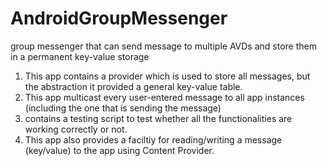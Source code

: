 # AndroidGroupMessenger

 group messenger that can send message to multiple AVDs and store them in a permanent key-value storage

1. This app contains a provider which is used to store all messages, but the abstraction it provided a general key-value table.
2. This app multicast every user-entered message to all app instances (including the one that is sending the message)
3. contains a testing script to test whether all the functionalities are working correctly or not.<br/>
4. This app also provides a faciltiy for reading/writing a message (key/value) to the app using Content Provider.
